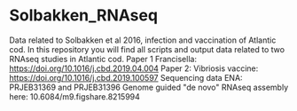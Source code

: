 # Solbakken_RNAseq
Data related to Solbakken et al 2016, infection and vaccination of Atlantic cod. 
In this repository you will find all scripts and output data related to two RNAseq studies in Atlantic cod. 
Paper 1 Francisella: https://doi.org/10.1016/j.cbd.2019.04.004
Paper 2: Vibriosis vaccine: https://doi.org/10.1016/j.cbd.2019.100597
Sequencing data ENA: PRJEB31369 and PRJEB31396
Genome guided "de novo" RNAseq assembly here: 10.6084/m9.figshare.8215994
